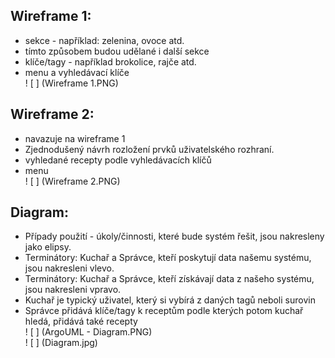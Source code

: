 ## Wireframe 1:
- sekce - například: zelenina, ovoce atd.
- tímto způsobem budou udělané i další sekce
- klíče/tagy - například brokolice, rajče atd.
- menu a vyhledávací klíče                                                                                                                                                         
! [ ] (Wireframe 1.PNG)

## Wireframe 2:
- navazuje na wireframe 1
- Zjednodušený návrh rozložení prvků uživatelského rozhraní.
- vyhledané recepty podle vyhledávacích klíčů
- menu                                                                                                                                                                             
! [ ] (Wireframe 2.PNG)

## Diagram:
- Případy použití - úkoly/činnosti, které bude systém řešit, jsou nakresleny jako elipsy.
- Terminátory: Kuchař a Správce, kteří poskytují data našemu systému, jsou nakresleni vlevo.
- Terminátory: Kuchař a Správce, kteří získávají data z našeho systému, jsou nakresleni vpravo.
- Kuchař je typický uživatel, který si vybírá z daných tagů neboli surovin
- Správce přidává klíče/tagy k receptům podle kterých potom kuchař hledá, přidává také recepty                                                                                     
! [ ] (ArgoUML - Diagram.PNG)                                                                                                                                             
! [ ] (Diagram.jpg)
